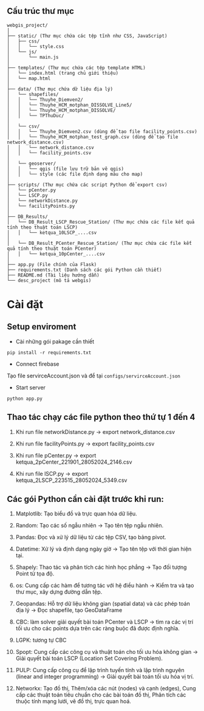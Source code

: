 ## Cấu trúc thư mục

```
webgis_project/
│
├── static/ (Thư mục chứa các tệp tĩnh như CSS, JavaScript)
│   ├── css/
│   │   └── style.css
│   └── js/
│       └── main.js
│
├── templates/ (Thư mục chứa các tệp template HTML)
│   └── index.html (trang chủ giới thiệu)
│   └── map.html
│
├── data/ (Thư mục chứa dữ liệu địa lý)
│   └── shapefiles/
│   │   └── Thuyhe_Diemven2/
│   │   └── Thuyhe_HCM_motphan_DISSOLVE_Line5/
│   │   └── Thuyhe_HCM_motphan_DISSOLVE/
│   │   └── TPThuDuc/
│
│   └── csv/
│   │   └── Thuyhe_Diemven2.csv (dùng để tạo file facility_points.csv)
│   │   └── Thuyhe_HCM_motphan_test_graph.csv (dùng để tạo file network_distance.csv)
│   │   └── network_distance.csv
│   │   └── facility_points.csv
│
│   └── geoserver/
│   │   └── qgis (file lưu trữ bản vẽ qgis)
│   │   └── style (các file định dạng màu cho map)
│
├── scripts/ (Thư mục chứa các script Python để export csv)
│   └── pCenter.py
│   └── LSCP.py
│   └── networkDistance.py
│   └── facilityPoints.py
│
├── DB_Results/
│   └── DB_Result_LSCP_Rescue_Station/ (Thư mục chứa các file kết quả tính theo thuật toán LSCP)
│   │   └── ketqua_10LSCP_....csv
│
│   └── DB_Result_PCenter_Rescue_Station/ (Thư mục chứa các file kết quả tính theo thuật toán PCenter)
│   │   └── ketqua_10pCenter_....csv
│
├── app.py (File chính của Flask)
├── requirements.txt (Danh sách các gói Python cần thiết)
├── README.md (Tài liệu hướng dẫn)
└── desc_project (mô tả webgis)
```

# Cài đặt

## Setup enviroment

- Cài những gói pakage cần thiết

```
pip install -r requirements.txt
```

- Connect firebase

Tạo file servirceAccount.json và để tại `configs/servirceAccount.json`

- Start server

```
python app.py
```

## Thao tác chạy các file python theo thứ tự 1 đến 4

1. Khi run file networkDistance.py -> export network_distance.csv

2. Khi run file facilityPoints.py -> export facility_points.csv

3. Khi run file pCenter.py -> export ketqua_2pCenter_221901_28052024_2146.csv

4. Khi run file lSCP.py -> export ketqua_2LSCP_223515_28052024_5349.csv

## Các gói Python cần cài đặt trước khi run:

1. Matplotlib: Tạo biểu đồ và trực quan hóa dữ liệu.

2. Random: Tạo các số ngẫu nhiên -> Tạo tên tệp ngẫu nhiên.

3. Pandas: Đọc và xử lý dữ liệu từ các tệp CSV, tạo bảng pivot.

4. Datetime: Xử lý và định dạng ngày giờ -> Tạo tên tệp với thời gian hiện tại.

5. Shapely: Thao tác và phân tích các hình học phẳng -> Tạo đối tượng Point từ tọa độ.

6. os: Cung cấp các hàm để tương tác với hệ điều hành -> Kiểm tra và tạo thư mục, xây dựng đường dẫn tệp.

7. Geopandas: Hỗ trợ dữ liệu không gian (spatial data) và các phép toán địa lý -> Đọc shapefile, tạo GeoDataFrame

8. CBC: làm solver giải quyết bài toán PCenter và LSCP -> tìm ra các vị trí tối ưu cho các points dựa trên các ràng buộc đã được định nghĩa.

9. LGPK: tương tự CBC

10. Spopt: Cung cấp các công cụ và thuật toán cho tối ưu hóa không gian -> Giải quyết bài toán LSCP (Location Set Covering Problem).

11. PULP: Cung cấp công cụ để lập trình tuyến tính và lập trình nguyên (linear and integer programming) -> Giải quyết bài toán tối ưu hóa vị trí.

12. Networkx: Tạo đồ thị, Thêm/xóa các nút (nodes) và cạnh (edges), Cung cấp các thuật toán tiêu chuẩn cho các bài toán đồ thị, Phân tích các thuộc tính mạng lưới, vẽ đồ thị, trực quan hoá.
